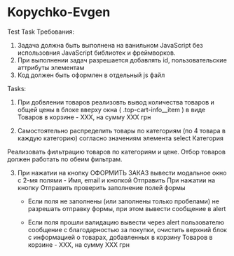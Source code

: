 # Kopychko-Evgen
Test Task
Требования:
1. Задача должна быть выполнена на ванильном JavaScript без использовния JavaScript библиотек и фреймворков.
2. При выполнении задач разрешается добавлять id, пользовательские аттрибуты элементам
3. Код должен быть оформлен в отдельный js файл


Tasks:
1. При добвлении товаров реализовть вывод количества товаров и общей цены
   в блоке вверху окна ( .top-cart-info__item ) в виде
      Товаров в корзине - XXX, на сумму XXX грн

2. Самостоятельно распределить товары по категориям (по 4 товара в каждую категорию)
   согласно значениям элемента select Категория

  Реализовать фильтрацию товаров по категориям и цене.
  Отбор товаров должен работать по обеим фильтрам.

3. При нажатии на кнопку ОФОРМИТЬ ЗАКАЗ вывести модальное окно с 2-мя полями - Имя, email и кнопкой Отправить
   При нажатии на кнопку Отправить проверить заполнение полей формы
   - Если поля не заполнены (или заполнены только пробелами) не разрешать отправку формы,
   при этом вывести сообщение в alert

   - Если поля прошли валидацию вывести через alert пользователю сообщение с благодарностью за покупки,
     очистить верхний блок c информацией о товарах, добавленных в корзину
   Товаров в корзине - XXX, на сумму XXX грн



